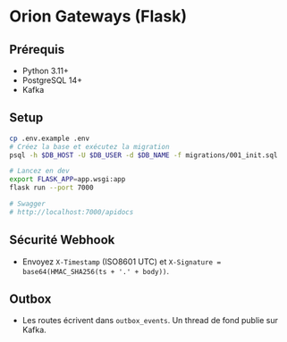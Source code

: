 ﻿# Orion Gateways (Flask)

## Prérequis
- Python 3.11+
- PostgreSQL 14+
- Kafka

## Setup
```bash
cp .env.example .env
# Créez la base et exécutez la migration
psql -h $DB_HOST -U $DB_USER -d $DB_NAME -f migrations/001_init.sql

# Lancez en dev
export FLASK_APP=app.wsgi:app
flask run --port 7000

# Swagger
# http://localhost:7000/apidocs
````

## Sécurité Webhook

* Envoyez `X-Timestamp` (ISO8601 UTC) et `X-Signature = base64(HMAC_SHA256(ts + '.' + body))`.

## Outbox

* Les routes écrivent dans `outbox_events`. Un thread de fond publie sur Kafka.
